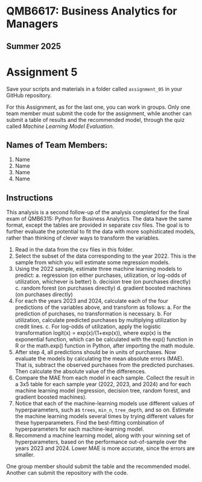 # QMB6617: Business Analytics for Managers
## Summer 2025

# Assignment 5

Save your scripts and materials in a folder called ```assignment_05``` in your GitHub repository.

For this Assignment, as for the last one, you can work in groups. 
Only one team member must submit the code for the assignment, 
while another can submit a table of results and the recommended model, 
through the quiz called *Machine Learning Model Evaluation*. 


## Names of Team Members:

1. Name
2. Name
3. Name
4. Name


## Instructions

This analysis is a second follow-up of the analysis completed for the final exam of 
QMB6315: Python for Business Analytics. 
The data have the same format, except the tables are provided in separate csv files. 
The goal is to further evaluate the potential to fit the data with more sophisticated models, 
rather than thinking of clever ways to transform the variables. 

1. Read in the data from the csv files in this folder.
2. Select the subset of the data corresponding to the year 2022. This is the sample from which you will estimate some regression models.
3. Using the 2022 sample, estimate three machine learning models to predict:
  a. regression (on either purchases, utilization, or log-odds of utilization, whichever is better)
  b. decision tree (on purchases directly)
  c. random forest (on purchases directly)
  d. gradient boosted machines (on purchases directly)
4. For each the years 2023 and 2024, calculate each of the four predictions of the variables above, and transform as follows: 
  a. For the prediction of purchases, no transformation is necessary.
  b. For utilization, calculate predicted purchases by multiplying utilization by credit lines.
  c. For log-odds of utilization, apply the logistic transformation logit(x) = exp(x)/(1+exp(x)), 
  where exp(x) is the exponential function, which can be calculated with the exp() function in R or the math.exp() function in Python, after importing the math module.
5. After step 4, all predictions should be in units of purchases. 
  Now evaluate the models by calculating the mean absolute errors (MAE). 
  That is, subtract the observed purchases from the predicted purchases.
  Then calculate the absolute value of the differences.
6. Compare the MAE from each model in each sample. Collect the result in a 3x5 table
  for each sample year (2022, 2023, and 2024) 
  and for each machine learning model (regression, decision tree, random forest, and gradient boosted machines).
7. Notice that each of the machine-learning models use different values of hyperparameters, such as ```trees```, ```min_n```, ```tree_depth```, and so on. Estimate the machine learning models several times by trying different values for these hyperparameters. Find the best-fitting combination of hyperparameters for each machine-learning model. 
8. Recommend a machine learning model, along with your winning set of hyperparameters, based on the performance out-of-sample over the years 2023 and 2024. Lower MAE is more accurate, since the errors are smaller.


One group member should submit the table and the recommended model.
Another can submit the repository with the code. 

